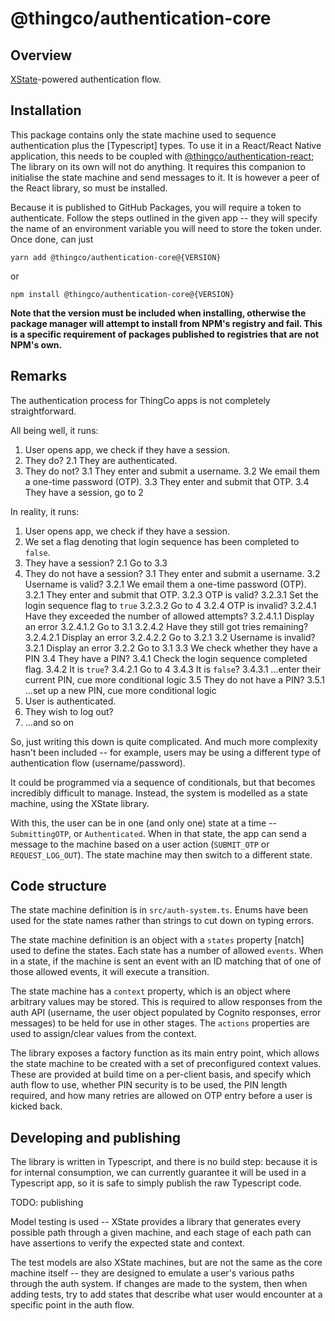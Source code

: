# @thingco/authentication-core

## Overview

[XState](https://xstate.js.org)-powered authentication flow.

## Installation

This package contains only the state machine used to sequence authentication plus
the [Typescript] types. To use it in a React/React Native application, this
needs to be coupled with [@thingco/authentication-react](../authentication-react/README.md);
The library on its own will not do anything. It requires this companion to
initialise the state machine and send messages to it. It is however a peer of
the React library, so must be installed.

Because it is published to GitHub Packages, you will require a token to authenticate.
Follow the steps outlined in the given app -- they will specify the name of an
environment variable you will need to store the token under. Once done, can just

```
yarn add @thingco/authentication-core@{VERSION}
```

or

```
npm install @thingco/authentication-core@{VERSION}
```

**Note that the version must be included when installing, otherwise the package
manager will attempt to install from NPM's registry and fail. This is a specific
requirement of packages published to registries that are not NPM's own.**

## Remarks

The authentication process for ThingCo apps is not completely straightforward.

All being well, it runs:

1. User opens app, we check if they have a session.
2. They do?
		2.1 They are authenticated.
3. They do not?
		3.1 They enter and submit a username.
		3.2 We email them a one-time password (OTP).
		3.3 They enter and submit that OTP.
		3.4 They have a session, go to 2

In reality, it runs:

1. User opens app, we check if they have a session.
2. We set a flag denoting that login sequence has been completed to `false`.
2. They have a session?
		2.1 Go to 3.3
3. They do not have a session?
		3.1 They enter and submit a username.
		3.2 Username is valid?
			3.2.1 We email them a one-time password (OTP).
			3.2.1 They enter and submit that OTP.
			3.2.3 OTP is valid?
				3.2.3.1 Set the login sequence flag to `true`
				3.2.3.2 Go to 4
			3.2.4 OTP is invalid?
				3.2.4.1 Have they exceeded the number of allowed attempts?
					3.2.4.1.1 Display an error
					3.2.4.1.2 Go to 3.1
				3.2.4.2 Have they still got tries remaining?
					3.2.4.2.1 Display an error
					3.2.4.2.2 Go to 3.2.1
		3.2 Username is invalid?
			3.2.1 Display an error
			3.2.2 Go to 3.1
		3.3 We check whether they have a PIN
		3.4 They have a PIN?
			3.4.1 Check the login sequence completed flag.
			3.4.2 It is `true`?
				3.4.2.1 Go to 4
			3.4.3 It is `false`?
			  3.4.3.1 ...enter their current PIN, cue more conditional logic
		3.5 They do not have a PIN?
			3.5.1 ...set up a new PIN, cue more conditional logic
4. User is authenticated.
5. They wish to log out?
6. ...and so on

So, just writing this down is quite complicated. And much more complexity
hasn't been included -- for example, users may be using a different type of
authentication flow (username/password).

It could be programmed via a sequence of conditionals, but that becomes
incredibly difficult to manage. Instead, the system is modelled as a state
machine, using the XState library.

With this, the user can be in one (and only one) state at a time --
`SubmittingOTP`, or `Authenticated`. When in that state, the app can send a
message to the machine based on a user action (`SUBMIT_OTP` or `REQUEST_LOG_OUT`).
The state machine may then switch to a different state.

## Code structure

The state machine definition is in `src/auth-system.ts`. Enums have been used
for the state names rather than strings to cut down on typing errors.

The state machine definition is an object with a `states` property [natch] used
to define the states. Each state has a number of allowed `events`. When in a
state, if the machine is sent an event with an ID matching that of one of those
allowed events, it will execute a transition.

The state machine has a `context` property, which is an object where arbitrary
values may be stored. This is required to allow responses from the auth API
(username, the user object populated by Cognito responses, error messages) to
be held for use in other stages. The `actions` properties are used to assign/clear
values from the context.

The library exposes a factory function as its main entry point, which allows the
state machine to be created with a set of preconfigured context values. These
are provided at build time on a per-client basis, and specify which auth flow
to use, whether PIN security is to be used, the PIN length required, and how many
retries are allowed on OTP entry before a user is kicked back.

## Developing and publishing

The library is written in Typescript, and there is no build step: because it is
for internal consumption, we can currently guarantee it will be used in a
Typescript app, so it is safe to simply publish the raw Typescript code.

TODO: publishing

Model testing is used -- XState provides a library that generates every possible
path through a given machine, and each stage of each path can have assertions
to verify the expected state and context.

The test models are also XState machines, but are not the same as the core
machine itself -- they are designed to emulate a user's various paths through
the auth system. If changes are made to  the system, then when adding tests,
try to add states that describe what user would encounter at a specific point
in the auth flow.
